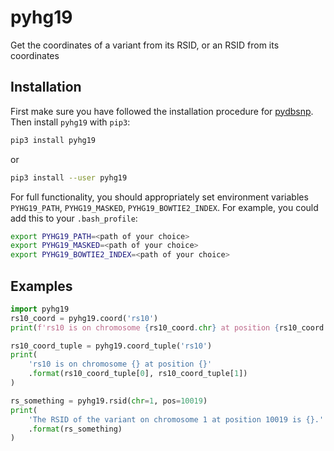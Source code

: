 # pyhg19

Get the coordinates of a variant from its RSID, or an RSID from its
coordinates

## Installation

First make sure you have followed the installation procedure for
[pydbsnp](https://github.com/anthony-aylward/pydbsnp). Then install `pyhg19`
with `pip3`:

```sh
pip3 install pyhg19
```
or
```sh
pip3 install --user pyhg19
```

For full functionality, you should appropriately set environment variables
`PYHG19_PATH`, `PYHG19_MASKED`, `PYHG19_BOWTIE2_INDEX`. For example, you could
add this to your `.bash_profile`:

```bash
export PYHG19_PATH=<path of your choice>
export PYHG19_MASKED=<path of your choice>
export PYHG19_BOWTIE2_INDEX=<path of your choice>
```

## Examples

```python
import pyhg19
rs10_coord = pyhg19.coord('rs10')
print(f'rs10 is on chromosome {rs10_coord.chr} at position {rs10_coord.pos}')

rs10_coord_tuple = pyhg19.coord_tuple('rs10')
print(
    'rs10 is on chromosome {} at position {}'
    .format(rs10_coord_tuple[0], rs10_coord_tuple[1])
)

rs_something = pyhg19.rsid(chr=1, pos=10019)
print(
    'The RSID of the variant on chromosome 1 at position 10019 is {}.'
    .format(rs_something)
)
```